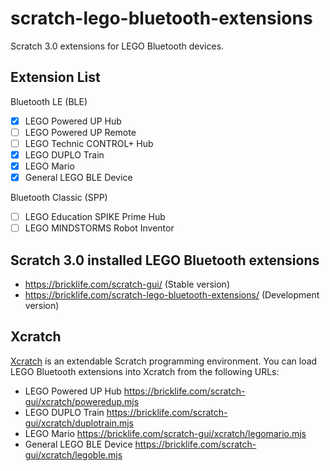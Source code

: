 # scratch-lego-bluetooth-extensions
Scratch 3.0 extensions for LEGO Bluetooth devices.

## Extension List
Bluetooth LE (BLE)
- [x] LEGO Powered UP Hub
- [ ] LEGO Powered UP Remote
- [ ] LEGO Technic CONTROL+ Hub
- [x] LEGO DUPLO Train
- [x] LEGO Mario
- [x] General LEGO BLE Device

Bluetooth Classic (SPP)
- [ ] LEGO Education SPIKE Prime Hub
- [ ] LEGO MINDSTORMS Robot Inventor

## Scratch 3.0 installed LEGO Bluetooth extensions
- https://bricklife.com/scratch-gui/ (Stable version)
- https://bricklife.com/scratch-lego-bluetooth-extensions/ (Development version)

## Xcratch
[Xcratch](https://xcratch.github.io) is an extendable Scratch programming environment. You can load LEGO Bluetooth extensions into Xcratch from the following URLs:
- LEGO Powered UP Hub https://bricklife.com/scratch-gui/xcratch/poweredup.mjs
- LEGO DUPLO Train https://bricklife.com/scratch-gui/xcratch/duplotrain.mjs
- LEGO Mario https://bricklife.com/scratch-gui/xcratch/legomario.mjs
- General LEGO BLE Device https://bricklife.com/scratch-gui/xcratch/legoble.mjs
